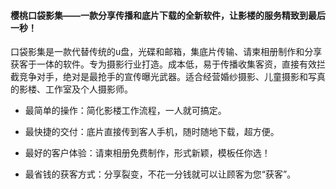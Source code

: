 #### 樱桃口袋影集——一款分享传播和底片下载的全新软件，让影楼的服务精致到最后一秒！

口袋影集是一款代替传统的u盘，光碟和邮箱，集底片传输、请柬相册制作和分享获客于一体的软件。专为摄影行业打造。成本低，易于传播收集客资，直接有效拦截竞争对手，绝对是最抢手的宣传曝光武器。适合经营婚纱摄影、儿童摄影和写真的影楼、工作室及个人摄影师。



* 最简单的操作：简化影楼工作流程，一人就可搞定。

* 最快捷的交付：底片直接传到客人手机，随时随地下载，超方便。

* 最好的客户体验：请柬相册免费制作，形式新颖，模板任你选！

* 最省钱的获客方式：分享裂变，不花一分钱就可以让顾客为您“获客”。

  


